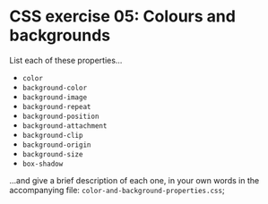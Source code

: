 # CSS exercise 05: Colours and backgrounds

List each of these properties…

- `color`
- `background-color`
- `background-image`
- `background-repeat`
- `background-position`
- `background-attachment`
- `background-clip`
- `background-origin`
- `background-size`
- `box-shadow`

…and give a brief description of each one, in your own words in the accompanying file: `color-and-background-properties.css`;
